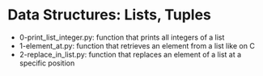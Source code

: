 # Data Structures: Lists, Tuples
* 0-print_list_integer.py: function that prints all integers of a list
* 1-element_at.py: function that retrieves an element from a list like on C
* 2-replace_in_list.py: function that replaces an element of a list at a specific position
